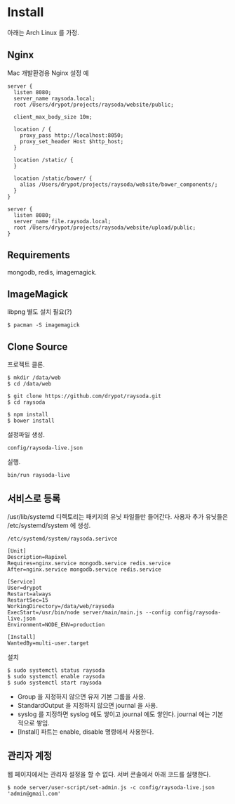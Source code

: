 # Install

아래는 Arch Linux 를 가정.

## Nginx

Mac 개발환경용 Nginx 설정 예

    server {
      listen 8080;
      server_name raysoda.local;
      root /Users/drypot/projects/raysoda/website/public;

      client_max_body_size 10m;

      location / {
        proxy_pass http://localhost:8050;
        proxy_set_header Host $http_host;
      }

      location /static/ {
      }

      location /static/bower/ {
        alias /Users/drypot/projects/raysoda/website/bower_components/;
      }
    }

    server {
      listen 8080;
      server_name file.raysoda.local;
      root /Users/drypot/projects/raysoda/website/upload/public;
    }

## Requirements

mongodb, redis, imagemagick.

## ImageMagick

libpng 별도 설치 필요(?)

    $ pacman -S imagemagick

## Clone Source

프로젝트 클론.

    $ mkdir /data/web
    $ cd /data/web

    $ git clone https://github.com/drypot/raysoda.git
    $ cd raysoda

    $ npm install
    $ bower install

설정파일 생성.

    config/raysoda-live.json

실행.

    bin/run raysoda-live


## 서비스로 등록

/usr/lib/systemd 디렉토리는 패키지의 유닛 파일들만 들어간다.
사용자 추가 유닛들은 /etc/systemd/system 에 생성.

    /etc/systemd/system/raysoda.serivce

    [Unit]
    Description=Rapixel
    Requires=nginx.service mongodb.service redis.service
    After=nginx.service mongodb.service redis.service

    [Service]
    User=drypot
    Restart=always
    RestartSec=15
    WorkingDirectory=/data/web/raysoda
    ExecStart=/usr/bin/node server/main/main.js --config config/raysoda-live.json
    Environment=NODE_ENV=production

    [Install]
    WantedBy=multi-user.target

설치

    $ sudo systemctl status raysoda
    $ sudo systemctl enable raysoda
    $ sudo systemctl start raysoda

* Group 을 지정하지 않으면 유저 기본 그룹을 사용.
* StandardOutput 을 지정하지 않으면 journal 을 사용.
* syslog 를 지정하면 syslog 에도 쌓이고 journal 에도 쌓인다. journal 에는 기본적으로 쌓임.
* [Install] 파트는 enable, disable 명령에서 사용한다.

## 관리자 계정

웹 페이지에서는 관리자 설정을 할 수 없다. 서버 콘솔에서 아래 코드를 실행한다.

    $ node server/user-script/set-admin.js -c config/raysoda-live.json 'admin@gmail.com'

